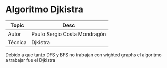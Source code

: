 # Algoritmo Djkistra
 
 | Topic | Desc |
 | ------ | ------ |
 | Autor | Paulo Sergio Costa Mondragón | 
 | Técnica | Djkistra | 
 
 
 Debido a que tanto DFS y BFS no trabajan con wighted graphs el algoritmo a trabajar fue el Djkistra
